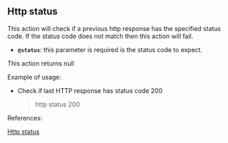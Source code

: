 ## Http status

This action will check if a previous http response has the specified status code. If the status code does not match then this action will fail.

- **`@status`**: this parameter is required is the status code to expect.

This action returns null

Example of usage:

- Check if last HTTP response has status code 200

    > http status 200

References:

[Http status](https://github.com/DasAng/phobo-release/blob/master/docs/request_actions.md#http-status)
